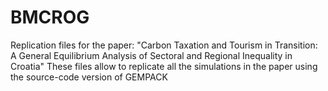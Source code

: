 # BMCROG
Replication files for the paper: "Carbon Taxation and Tourism in Transition: A General Equilibrium Analysis of Sectoral and Regional Inequality in Croatia"
These files allow to replicate all the simulations in the paper using the source-code version of GEMPACK

